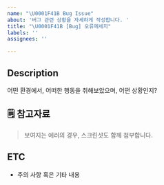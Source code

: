 ```yaml
---
name: "\U0001F41B Bug Issue"
about: '버그 관련 상황을 자세하게 작성합니다. '
title: "\U0001F41B [Bug] 오류메세지"
labels: ''
assignees: ''

---
```


## Description

어떤 환경에서,
어떠한 행동을 취해보았으며, 
어떤 상황인지? 

## 🗒 참고자료
> 보여지는 에러의 경우, 스크린샷도 함께 첨부합니다.

## ETC
- 주의 사항 혹은 기타 내용
